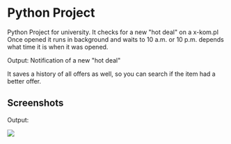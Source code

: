 
# Python Project

Python Project for university.
It checks for a new "hot deal" on a x-kom.pl
Once opened it runs in background and waits to 10 a.m. or 10 p.m. depends what time it is when it was opened.

Output: Notification of a new "hot deal"

It saves a history of all offers as well, so you can search if the item had a better offer.

## Screenshots


Output:

![](https://i.imgur.com/7EEeMDY.png)

